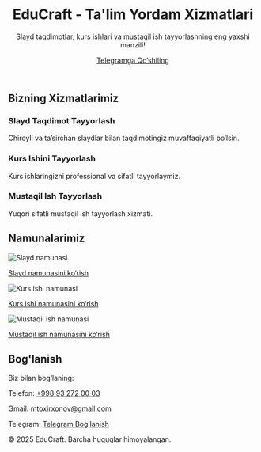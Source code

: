 <!DOCTYPE html>
<html lang="en">
<head>
  <meta charset="UTF-8">
  <meta name="viewport" content="width=device-width, initial-scale=1.0">
  <meta name="description" content="Slayd taqdimot, kurs ishi va mustaqil ish tayyorlash xizmatlari. Tez va sifatli yechim!">
  <meta name="keywords" content="slayd taqdimot, kurs ishi, mustaqil ish, talabalarga yordam, pedagogika">
  <meta name="author" content="Talaba Yordam">
  <meta name="google-site-verification" content="8SdU0QJN" />
  <title>EduCraft - Ta'limiy Yordam Xizmatlari</title>
  <script src="https://cdn.tailwindcss.com"></script>
</head>
<body class="bg-gray-50 font-sans">
  <!-- Hero Section -->
  <header class="bg-indigo-600 text-white py-16 text-center">
    <h1 class="text-5xl font-extrabold">EduCraft - Ta'lim Yordam Xizmatlari</h1>
    <p class="mt-4 text-xl">Slayd taqdimotlar, kurs ishlari va mustaqil ish tayyorlashning eng yaxshi manzili!</p>
    <a href="https://t.me/Slayd_taqdimot_tayyorlash" target="_blank" class="mt-8 inline-block bg-white text-indigo-600 px-8 py-4 rounded-lg font-semibold hover:bg-indigo-50 shadow-lg">Telegramga Qo‘shiling</a>
  </header>

  <!-- Xizmatlar Bo'limi -->
  <section class="py-16">
    <div class="max-w-7xl mx-auto px-6">
      <h2 class="text-4xl font-bold text-center mb-12">Bizning Xizmatlarimiz</h2>
      <div class="grid grid-cols-1 md:grid-cols-3 gap-10">
        <div class="bg-white p-8 rounded-lg shadow-xl text-center">
          <h3 class="text-2xl font-bold mb-4">Slayd Taqdimot Tayyorlash</h3>
          <p class="text-gray-700">Chiroyli va ta’sirchan slaydlar bilan taqdimotingiz muvaffaqiyatli bo‘lsin.</p>
        </div>
        <div class="bg-white p-8 rounded-lg shadow-xl text-center">
          <h3 class="text-2xl font-bold mb-4">Kurs Ishini Tayyorlash</h3>
          <p class="text-gray-700">Kurs ishlaringizni professional va sifatli tayyorlaymiz.</p>
        </div>
        <div class="bg-white p-8 rounded-lg shadow-xl text-center">
          <h3 class="text-2xl font-bold mb-4">Mustaqil Ish Tayyorlash</h3>
          <p class="text-gray-700">Yuqori sifatli mustaqil ish tayyorlash xizmati.</p>
        </div>
      </div>
    </div>
  </section>

  <!-- Namunalar Galereyasi -->
  <section class="py-16 bg-gray-100">
    <div class="max-w-7xl mx-auto px-6">
      <h2 class="text-4xl font-bold text-center mb-12">Namunalarimiz</h2>
      <div class="grid grid-cols-1 md:grid-cols-3 gap-10">
        <div class="bg-white p-6 rounded-lg shadow-xl">
          <img src="https://via.placeholder.com/300x200?text=Slayd+Namuna" alt="Slayd namunasi" class="w-full rounded-md">
          <p class="mt-4 text-gray-700 text-center"><a href="https://t.me/isbotm_bor" target="_blank" class="text-indigo-600">Slayd namunasini ko‘rish</a></p>
        </div>
        <div class="bg-white p-6 rounded-lg shadow-xl">
          <img src="https://via.placeholder.com/300x200?text=Kurs+Ishi+Namuna" alt="Kurs ishi namunasi" class="w-full rounded-md">
          <p class="mt-4 text-gray-700 text-center"><a href="https://t.me/isbotm_bor" target="_blank" class="text-indigo-600">Kurs ishi namunasini ko‘rish</a></p>
        </div>
        <div class="bg-white p-6 rounded-lg shadow-xl">
          <img src="https://via.placeholder.com/300x200?text=Mustaqil+Ish+Namuna" alt="Mustaqil ish namunasi" class="w-full rounded-md">
          <p class="mt-4 text-gray-700 text-center"><a href="https://t.me/isbotm_bor" target="_blank" class="text-indigo-600">Mustaqil ish namunasini ko‘rish</a></p>
        </div>
      </div>
    </div>
  </section>

  <!-- Bog'lanish Bo'limi -->
  <section class="py-16 bg-white">
    <div class="max-w-7xl mx-auto px-6">
      <h2 class="text-4xl font-bold text-center mb-8">Bog'lanish</h2>
      <p class="text-center text-gray-700">Biz bilan bog‘laning:</p>
      <div class="text-center mt-4">
        <p class="text-lg">Telefon: <a href="tel:+998932720003" class="text-indigo-600">+998 93 272 00 03</a></p>
        <p class="text-lg">Gmail: <a href="mailto:mtoxirxonov@gmail.com" class="text-indigo-600">mtoxirxonov@gmail.com</a></p>
        <p class="text-lg">Telegram: <a href="https://t.me/isbotm_bor" target="_blank" class="text-indigo-600">Telegram Bog‘lanish</a></p>
      </div>
    </div>
  </section>

  <!-- Footer -->
  <footer class="bg-indigo-600 text-white py-8 text-center">
    <p class="text-sm">© 2025 EduCraft. Barcha huquqlar himoyalangan.</p>
  </footer>
</body>
</html>
